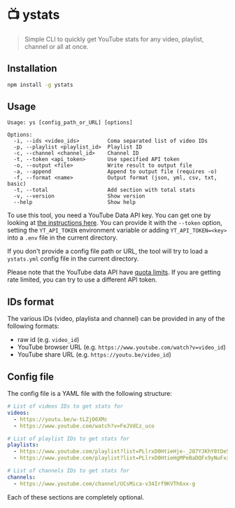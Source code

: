 # :tv: ystats

> Simple CLI to quickly get YouTube stats for any video, playlist, channel or all at once.

## Installation

```bash
npm install -g ystats
```

## Usage

```
Usage: ys [config_path_or_URL] [options]

Options:
  -i, --ids <video_ids>         Coma separated list of video IDs
  -p, --playlist <playlist_id>  Playlist ID
  -c, --channel <channel_id>    Channel ID
  -t, --token <api_token>       Use specified API token
  -o, --output <file>           Write result to output file
  -a, --append                  Append to output file (requires -o)
  -f, --format <name>           Output format (json, yml, csv, txt, basic)
  -t, --total                   Add section with total stats
  -v, --version                 Show version
  --help                        Show help
```

To use this tool, you need a YouTube Data API key. You can get one by looking at [the instructions here](https://developers.google.com/youtube/v3/getting-started). You can provide it with the `--token` option, setting the `YT_API_TOKEN` environment variable or adding `YT_API_TOKEN=<key>` into a `.env` file in the current directory.

If you don't provide a config file path or URL, the tool will try to load a `ystats.yml` config file in the current directory.

Please note that the YouTube data API have [quota limits](https://developers.google.com/youtube/v3/getting-started#quota). If you are getting rate limited, you can try to use a different API token.

## IDs format

The various IDs (video, playlista and channel) can be provided in any of the following formats:
- raw id (e.g. `video_id`)
- YouTube browser URL (e.g. `https://www.youtube.com/watch?v=video_id`)
- YouTube share URL (e.g. `https://youtu.be/video_id`)

## Config file

The config file is a YAML file with the following structure:

```yaml
# List of videos IDs to get stats for
videos:
  - https://youtu.be/w-tLZjO6XMc
  - https://www.youtube.com/watch?v=FeJVdCz_uco

# List of playlist IDs to get stats for
playlists:
  - https://www.youtube.com/playlist?list=PLlrxD0HtieHje-_287YJKhY8tDeSItwtg
  - https://www.youtube.com/playlist?list=PLlrxD0HtieHgMPeBaDQFx9yNuFxx6S1VG

# List of channels IDs to get stats for
channels:
  - https://www.youtube.com/channel/UCsMica-v34Irf9KVTh6xx-g
```

Each of these sections are completely optional.
